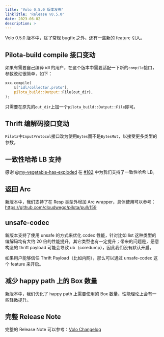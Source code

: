 ```yaml
---
title: 'Volo 0.5.0 版本发布'
linkTitle: 'Release v0.5.0'
date: 2023-06-02
description: >
---
```


Volo 0.5.0 版本中，除了常规 bugfix 之外，还有一些新的 feature 引入。

## Pilota-build compile 接口变动

如果有需要自己编译 idl 的用户，在这个版本中需要适配一下新的`compile`接口，参数改动很简单，如下：

```rust
xxx.compile(
    &["idl/collector.proto"],
    pilota_build::Output::File(out_dir),
);
```

只需要在原先的`out_dir`上加一个`pilota_build::Output::File`即可。

## Thrift 编解码接口变动

`Pilota`中`InputProtocol`接口改为使用`Bytes`而不是`BytesMut`，以接受更多类型的参数。

## 一致性哈希 LB 支持

感谢 @[my-vegetable-has-exploded](https://github.com/my-vegetable-has-exploded) 在 [#182](https://github.com/cloudwego/volo/pull/182) 中为我们支持了一致性哈希 LB。

## 返回 Arc<Resp>

新版本中，我们支持了在 Resp 类型外增加 Arc wrapper，具体使用可以参考：https://github.com/cloudwego/pilota/pull/159

## unsafe-codec

新版本支持了使用 unsafe 的方式来优化 codec 性能，针对比如 list<i64> 这种类型的编解码均有大约 20 倍的性能提升，其它类型也有一定提升；带来的问题是，恶意构造的 thrift payload 可能会导致 ub（coredump），因此我们没有默认开启。

如果用户能够信任 Thrift Payload（比如内网），那么可以通过 unsafe-codec 这个 feature 来开启。

## 减少 happy path 上的 Box 数量

新版本中，我们优化了 happy path 上需要使用的 Box 数量，性能理论上会有一些轻微提升。

## 完整 Release Note

完整的 Release Note 可以参考：[Volo Changelog](https://github.com/cloudwego/volo/compare/volo-0.4.2...volo-0.5.0)
